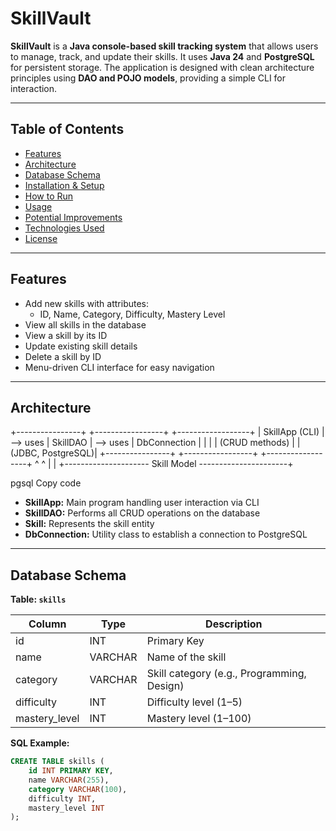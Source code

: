 # SkillVault

**SkillVault** is a **Java console-based skill tracking system** that allows users to manage, track, and update their skills. It uses **Java 24** and **PostgreSQL** for persistent storage. The application is designed with clean architecture principles using **DAO and POJO models**, providing a simple CLI for interaction.

---

## **Table of Contents**

- [Features](#features)  
- [Architecture](#architecture)  
- [Database Schema](#database-schema)  
- [Installation & Setup](#installation--setup)  
- [How to Run](#how-to-run)  
- [Usage](#usage)  
- [Potential Improvements](#potential-improvements)  
- [Technologies Used](#technologies-used)  
- [License](#license)  

---

## **Features**

- Add new skills with attributes:
  - ID, Name, Category, Difficulty, Mastery Level
- View all skills in the database
- View a skill by its ID
- Update existing skill details
- Delete a skill by ID
- Menu-driven CLI interface for easy navigation

---

## **Architecture**

+----------------+ +-----------------+ +------------------+
| SkillApp (CLI) | --> uses | SkillDAO | --> uses | DbConnection |
| | | (CRUD methods) | | (JDBC, PostgreSQL)|
+----------------+ +-----------------+ +------------------+
^ ^
| |
+--------------------- Skill Model ----------------------+

pgsql
Copy code

- **SkillApp:** Main program handling user interaction via CLI  
- **SkillDAO:** Performs all CRUD operations on the database  
- **Skill:** Represents the skill entity  
- **DbConnection:** Utility class to establish a connection to PostgreSQL  

---

## **Database Schema**

**Table: `skills`**

| Column        | Type     | Description                      |
|---------------|---------|----------------------------------|
| id            | INT     | Primary Key                      |
| name          | VARCHAR | Name of the skill                |
| category      | VARCHAR | Skill category (e.g., Programming, Design) |
| difficulty    | INT     | Difficulty level (1–5)           |
| mastery_level | INT     | Mastery level (1–100)            |

**SQL Example:**

```sql
CREATE TABLE skills (
    id INT PRIMARY KEY,
    name VARCHAR(255),
    category VARCHAR(100),
    difficulty INT,
    mastery_level INT
);
